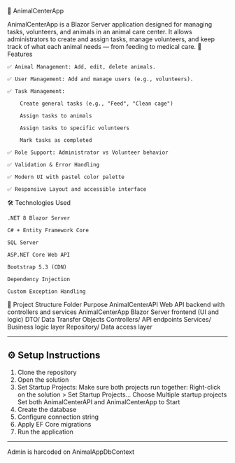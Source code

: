📘 AnimalCenterApp

AnimalCenterApp is a Blazor Server application designed for managing tasks, volunteers, and animals in an animal care center. It allows administrators to create and assign tasks, manage volunteers, and keep track of what each animal needs — from feeding to medical care.
📌 Features

    ✅ Animal Management: Add, edit, delete animals.

    ✅ User Management: Add and manage users (e.g., volunteers).

    ✅ Task Management:

        Create general tasks (e.g., "Feed", "Clean cage")

        Assign tasks to animals

        Assign tasks to specific volunteers

        Mark tasks as completed

    ✅ Role Support: Administrator vs Volunteer behavior

    ✅ Validation & Error Handling

    ✅ Modern UI with pastel color palette

    ✅ Responsive Layout and accessible interface

🛠️ Technologies Used

    .NET 8 Blazor Server

    C# + Entity Framework Core

    SQL Server

    ASP.NET Core Web API

    Bootstrap 5.3 (CDN)

    Dependency Injection

    Custom Exception Handling

🧩 Project Structure
Folder	Purpose
AnimalCenterAPI	Web API backend with controllers and services
AnimalCenterApp	Blazor Server frontend (UI and logic)
DTO/	Data Transfer Objects
Controllers/	API endpoints
Services/	Business logic layer
Repository/	Data access layer


---

## ⚙️ Setup Instructions

 1. Clone the repository
 2. Open the solution
 3. Set Startup Projects:
    Make sure both projects run together:
    Right-click on the solution > Set Startup Projects...
    Choose Multiple startup projects
    Set both AnimalCenterAPI and AnimalCenterApp to Start
   4. Create the database
   5. Configure connection string
   6. Apply EF Core migrations
   7. Run the application
-------
Admin is harcoded on  AnimalAppDbContext

